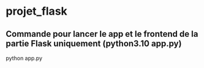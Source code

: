 # projet_flask

## Commande pour lancer le app et le frontend de la partie Flask uniquement (python3.10 app.py)
python app.py
